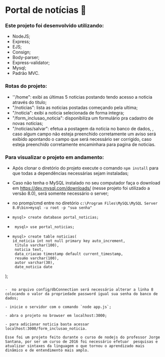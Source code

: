 # Portal de notícias  :newspaper:

### Este projeto foi desenvolvido utilizando:

- NodeJS;
- Express;
- EJS;
- Consign;
- Body-parser;
- Express-validator;
- Mysql;
- Padrão MVC.

### Rotas do projeto:

- ''/home": exibi as últimas 5 noticias postando tendo acesso a noticia através do titulo;
- "/noticias": lista as noticias postadas começando pela ultima;
- "/noticia": exibi a noticia selecionada de forma integra;
- "/form_inclusao_noticia": disponibiliza um formulário pra cadastro de novas noticias;
- "/noticias/salvar": efetua a postagem da noticia no banco de dados, , caso algum campo não esteja preenchido corretamente um aviso será exibido apontando o campo que será necessário ser corrigido, caso esteja preenchido corretamente encaminhara para pagina de noticias.

### Para visualizar o projeto em andamento:

- Após clonar o diretório do projeto execute o comando `npm install` para que todas a dependências necessárias sejam instaladas;

- Caso não tenha o MySQL instalado no seu computador faça o download em https://dev.mysql.com/downloads/ (nesse projeto foi utilizado a versão 8.0), será somente necessário o server;

- no promp/cmd entre no diretório `c:\Program Files\MySQL\MySQL Server 8.0\bin>mysql -u root -p "sua senha"`

- `mysql> create database portal_noticias;`

- ` mysql> use portal_noticias;`

-    ``` 
     mysql> create table noticias(
     id_noticia int not null primary key auto_increment,
      titulo varchar(100),
      noticia text,
      data_criacao timestamp default current_timestamp,
      resumo varchar(100),
      autor varchar(30),
      date_noticia date
  );  
  ```

-  no arquivo config/dbConnection será necessário alterar a linha 8 colocando o valor da propriedade password igual sua senha do banco de dados;

- inicie o servidor com o comando `node app.js`;

- abra o projeto no browser em localhost:3000;

- para adicionar noticia basta acessar localhost:3000/form_inclusao_noticia.

Esse foi um projeto feito durante o curso de nodejs do professor Jorge Santana, por ser um curso de 2016 foi necessário efetuar  pesquisas e atualizar sintaxes da linguagem o que tornou o aprendizado mais dinâmico e de entendimento mais amplo.

